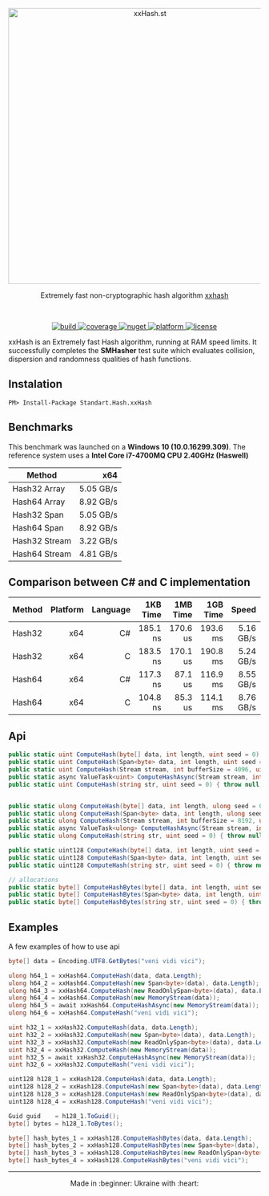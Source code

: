 <p align="center">
  <a href="#" target="_blank" rel="noopener noreferrer">
    <img width="550" src="https://user-images.githubusercontent.com/1567570/39971158-5b213cca-56ff-11e8-9a1e-6c717e95d092.png" alt="xxHash.st">
  </a>
</p>
<p align="center">
  Extremely fast non-cryptographic hash algorithm <a href="http://www.xxhash.com/" target="_blank">xxhash</a>
</p>
<br>
<p align="center">
  <a href="https://ci.appveyor.com/project/uranium62/xxhash">
    <img src="https://ci.appveyor.com/api/projects/status/j5gkm2rvxwu4gu3q?svg=true" alt="build" />
  </a>
  <a href="https://codecov.io/gh/uranium62/xxHash">
    <img src="https://codecov.io/gh/uranium62/xxHash/branch/master/graph/badge.svg" alt="coverage"/>
  </a>
  <a href="https://www.nuget.org/packages/Standart.Hash.xxHash">
    <img src="https://img.shields.io/badge/nuget-1.0.6-green.svg?style=flat-square" alt="nuget"/>
  </a>
  <a href="https://www.nuget.org/packages/Standart.Hash.xxHash">
    <img src="https://img.shields.io/badge/platform-x64-blue.svg?longCache=true" alt="platform"/>
  </a>
  <a href="https://github.com/uranium62/xxHash/blob/master/LICENSE">
    <img src="https://img.shields.io/badge/License-MIT-yellow.svg" alt="license" />
  </a>
</p>

xxHash is an Extremely fast Hash algorithm, running at RAM speed limits. It successfully completes the **SMHasher** test suite which evaluates collision, dispersion and randomness qualities of hash functions.

## Instalation
```
PM> Install-Package Standart.Hash.xxHash
```

## Benchmarks
This benchmark was launched on a **Windows 10 (10.0.16299.309)**. The reference system uses a **Intel Core i7-4700MQ CPU 2.40GHz (Haswell)**

| Method        |       x64 |
|---------------|----------:|
| Hash32 Array  | 5.05 GB/s |
| Hash64 Array  | 8.92 GB/s |
| Hash32 Span   | 5.05 GB/s |
| Hash64 Span   | 8.92 GB/s |
| Hash32 Stream | 3.22 GB/s |
| Hash64 Stream | 4.81 GB/s |

## Comparison between С# and C implementation

| Method | Platform | Language |  1KB Time |  1MB Time |  1GB Time |     Speed | Difference |
|--------|---------:|---------:|----------:|----------:|----------:|----------:|-----------:| 
| Hash32 |      x64 |       C# |  185.1 ns |  170.6 us |  193.6 ms | 5.16 GB/s |      1.4 % |
| Hash32 |      x64 |       C  |  183.5 ns |  170.1 us |  190.8 ms | 5.24 GB/s |      1.4 % |
| Hash64 |      x64 |       C# |  117.3 ns |   87.1 us |  116.9 ms | 8.55 GB/s |      2.4 % |
| Hash64 |      x64 |       C  |  104.8 ns |   85.3 us |  114.1 ms | 8.76 GB/s |      2.4 % |


## Api
```cs
public static uint ComputeHash(byte[] data, int length, uint seed = 0) { throw null; }
public static uint ComputeHash(Span<byte> data, int length, uint seed = 0) { throw null; }
public static uint ComputeHash(Stream stream, int bufferSize = 4096, uint seed = 0) { throw null; }
public static async ValueTask<uint> ComputeHashAsync(Stream stream, int bufferSize = 4096, uint seed = 0) { throw null; }
public static uint ComputeHash(string str, uint seed = 0) { throw null; }


public static ulong ComputeHash(byte[] data, int length, ulong seed = 0) { throw null; }
public static ulong ComputeHash(Span<byte> data, int length, ulong seed = 0) { throw null; }
public static ulong ComputeHash(Stream stream, int bufferSize = 8192, ulong seed = 0) { throw null; }
public static async ValueTask<ulong> ComputeHashAsync(Stream stream, int bufferSize = 8192, ulong seed = 0) { throw null; }
public static ulong ComputeHash(string str, uint seed = 0) { throw null; }

public static uint128 ComputeHash(byte[] data, int length, uint seed = 0) { throw null; }
public static uint128 ComputeHash(Span<byte> data, int length, uint seed = 0) { throw null; }
public static uint128 ComputeHash(string str, uint seed = 0) { throw null; }

// allocations
public static byte[] ComputeHashBytes(byte[] data, int length, uint seed = 0) { throw null; }
public static byte[] ComputeHashBytes(Span<byte> data, int length, uint seed = 0) { throw null; }
public static byte[] ComputeHashBytes(string str, uint seed = 0) { throw null; }

```

## Examples
A few examples of how to use api
```cs
byte[] data = Encoding.UTF8.GetBytes("veni vidi vici");

ulong h64_1 = xxHash64.ComputeHash(data, data.Length);
ulong h64_2 = xxHash64.ComputeHash(new Span<byte>(data), data.Length);
ulong h64_3 = xxHash64.ComputeHash(new ReadOnlySpan<byte>(data), data.Length);
ulong h64_4 = xxHash64.ComputeHash(new MemoryStream(data));
ulong h64_5 = await xxHash64.ComputeHashAsync(new MemoryStream(data));
ulong h64_6 = xxHash64.ComputeHash("veni vidi vici");

uint h32_1 = xxHash32.ComputeHash(data, data.Length);
uint h32_2 = xxHash32.ComputeHash(new Span<byte>(data), data.Length);
uint h32_3 = xxHash32.ComputeHash(new ReadOnlySpan<byte>(data), data.Length);
uint h32_4 = xxHash32.ComputeHash(new MemoryStream(data));
uint h32_5 = await xxHash32.ComputeHashAsync(new MemoryStream(data));
uint h32_6 = xxHash32.ComputeHash("veni vidi vici");

uint128 h128_1 = xxHash128.ComputeHash(data, data.Length);
uint128 h128_2 = xxHash128.ComputeHash(new Span<byte>(data), data.Length);
uint128 h128_3 = xxHash128.ComputeHash(new ReadOnlySpan<byte>(data), data.Length);
uint128 h128_4 = xxHash128.ComputeHash("veni vidi vici");

Guid guid    = h128_1.ToGuid();
byte[] bytes = h128_1.ToBytes();

byte[] hash_bytes_1 = xxHash128.ComputeHashBytes(data, data.Length);
byte[] hash_bytes_2 = xxHash128.ComputeHashBytes(new Span<byte>(data), data.Length);
byte[] hash_bytes_3 = xxHash128.ComputeHashBytes(new ReadOnlySpan<byte>(data), data.Length);
byte[] hash_bytes_4 = xxHash128.ComputeHashBytes("veni vidi vici");

```
---
<p align="center">
Made in :beginner: Ukraine with :heart:
</p>
